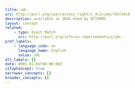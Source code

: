 ```yaml
---
title: udc
uri: http://purl.org/coar/access_right/c_4c2cceec745f24c0
description: available in SKOS Used by DCTERMS
layout: concept
related:
    - type: Exact Match
      uri: http://purl.org/info:eu-repo/semantics/udc
pref_labels:
    - language_code: en
      language_name: English
      value: udc
alt_labels: []
date: 0001-01-01T00:00:00Z
isTopConcept: true
narrower_concepts: []
broader_concepts: []
---
```


